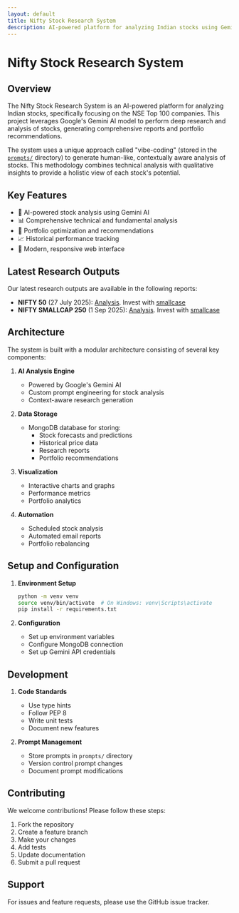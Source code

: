 ```yaml
---
layout: default
title: Nifty Stock Research System
description: AI-powered platform for analyzing Indian stocks using Gemini AI
---
```


# Nifty Stock Research System

## Overview

The Nifty Stock Research System is an AI-powered platform for analyzing Indian stocks, specifically focusing on the NSE Top 100 companies. This project leverages Google's Gemini AI model to perform deep research and analysis of stocks, generating comprehensive reports and portfolio recommendations.

The system uses a unique approach called "vibe-coding" (stored in the [`prompts/`](https://github.com/as1605/nifty-llm-research/tree/main/prompts) directory) to generate human-like, contextually aware analysis of stocks. This methodology combines technical analysis with qualitative insights to provide a holistic view of each stock's potential.

## Key Features

- 🤖 AI-powered stock analysis using Gemini AI
- 📊 Comprehensive technical and fundamental analysis
- 💼 Portfolio optimization and recommendations
- 📈 Historical performance tracking
- 📱 Modern, responsive web interface

## Latest Research Outputs

Our latest research outputs are available in the following reports:

- **NIFTY 50** (27 July 2025): [Analysis](baskets/NIFTY%2050__Jul_27_2025_22_04__N20_K5). Invest with [smallcase](https://smlc.se/MIRds)
- **NIFTY SMALLCAP 250** (1 Sep 2025): [Analysis](baskets/NIFTY%20SMALLCAP%20250__Sep_01_2025_04_04__N50_K10). Invest with [smallcase](https://smlc.se/LBkbT)


## Architecture

The system is built with a modular architecture consisting of several key components:

1. **AI Analysis Engine**
   - Powered by Google's Gemini AI
   - Custom prompt engineering for stock analysis
   - Context-aware research generation

2. **Data Storage**
   - MongoDB database for storing:
     - Stock forecasts and predictions
     - Historical price data
     - Research reports
     - Portfolio recommendations

3. **Visualization**
   - Interactive charts and graphs
   - Performance metrics
   - Portfolio analytics

4. **Automation**
   - Scheduled stock analysis
   - Automated email reports
   - Portfolio rebalancing

## Setup and Configuration

1. **Environment Setup**
   ```bash
   python -m venv venv
   source venv/bin/activate  # On Windows: venv\Scripts\activate
   pip install -r requirements.txt
   ```

2. **Configuration**
   - Set up environment variables
   - Configure MongoDB connection
   - Set up Gemini API credentials

## Development

1. **Code Standards**
   - Use type hints
   - Follow PEP 8
   - Write unit tests
   - Document new features

2. **Prompt Management**
   - Store prompts in `prompts/` directory
   - Version control prompt changes
   - Document prompt modifications

## Contributing

We welcome contributions! Please follow these steps:

1. Fork the repository
2. Create a feature branch
3. Make your changes
4. Add tests
5. Update documentation
6. Submit a pull request

## Support

For issues and feature requests, please use the GitHub issue tracker. 
